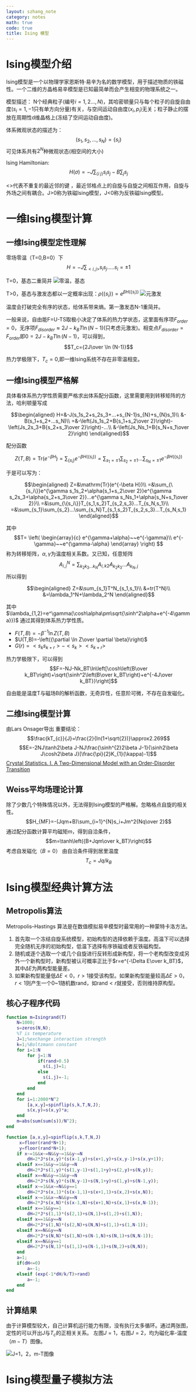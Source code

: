 ```yaml
---
layout: szhang_note
category: notes
math: true
code: true
title: Ising 模型
---
```



# Ising模型介绍
Ising模型是一个以物理学家恩斯特·易辛为名的数学模型，用于描述物质的铁磁性。一个二维的方晶格易辛模型是已知最简单而会产生相变的物理系统之一。

模型描述：
N个经典粒子(编号$i=1,2…,N$)，其哈密顿量只与每个粒子的自旋自由度($s_i=1,-1$只有单方向分量)有关，与空间运动自由度($x_i,p_i$)无关；粒子静止的摆放在周期性d维晶格上(冻结了空间运动自由度)。

体系微观状态的描述为：
$$(s_1,s_2,…,s_N)=\{s_i\}$$
可见体系共有$2^N$种微观状态(相空间的大小)

Ising Hamiltonian:$$H(\sigma)=-J\sum_{\langle i~j\rangle} s_i s_j -B\sum_j s_j$$

<>代表不重复的最近邻的键 ，最近邻格点上的自旋与自旋之间相互作用，自旋与外场之间有耦合。J>0称为铁磁Ising模型，J<0称为反铁磁Ising模型。

# 一维Ising模型计算
## 一维Ising模型定性理解
零场零温（T=0,B=0）下
$$H=-J\sum_{<i,j>}s_is_j.....s_i=\pm1$$





T=0，基态二重简并
![零温，基态][1]


  T>0，基态与激发态都以一定概率出现：$\rho(\{s_i\})=e^{\beta H(\{s_i\})}$
  ![元激发][2]
  
  
  
  
  
  
 
  温度会打破完全有序的状态，给体系带来熵。第一激发态N-1重简并。
  
  一般来说，自由能F=U-TS取极小决定了体系的热力学状态，这里面有序项$F_{order}=0$，无序项$F_{disorder}\approx2J-k_BT\ln(N-1)$(只考虑元激发)。相变点$F_{disorder}=F_{order}$即$0=2J-k_BT\ln(N-1)$，可以得到，
  $$T_c={2J\over \ln (N-1)}$$
  
  热力学极限下，$T_c=0$,即一维Ising系统不存在非零温相变。
  
## 一维Ising模型严格解
具体看体系热力学性质需要严格求出体系配分函数，这里需要用到转移矩阵的方法，哈利顿量写成

$$\begin{aligned}
H=&-J(s_1s_2+s_2s_3+...+s_{N-1}s_{N}+s_{N}s_1)\\
&-B(s_1+s_2+...s_N)\\
=&-\left(Js_1s_2+B{s_1+s_2\over 2}\right)-\left(Js_2s_3+B{s_2+s_3\over 2}\right)-...\\
&-\left(Js_Ns_1+B{s_N+s_1\over 2}\right)
\end{aligned}$$

配分函数

$$Z(T,B)=\mathrm{Tr}(e^{-\beta H})=\sum_{\{s_{i}\}}e^{-\beta H(\{s_i\})}=\sum_{s_1=\pm 1}\sum_{s_2=\pm 1}…\sum_{s_N=\pm 1}e^{-\beta H(\{s_i\})}$$

于是可以写为：

$$\begin{aligned}
Z=&\mathrm{Tr}(e^{-\beta H})\\
=&\sum_{\{s_i\}}e^{\gamma s_1s_2+\alpha{s_1+s_2\over 2}}e^{\gamma s_2s_3+\alpha{s_2+s_3\over 2}}...e^{\gamma s_Ns_1+\alpha{s_N+s_1\over 2}}\\
=&\sum_{\{s_i\}}T_{s_1,s_2}T_{s_2,s_3}...T_{s_N,s_1}\\
=&\sum_{s_1}\sum_{s_2}...\sum_{s_N}T_{s_1,s_2}T_{s_2,s_3}...T_{s_N,s_1}
\end{aligned}$$

其中$$T=
\left(
\begin{array}{c}
e^{\gamma+\alpha}~~e^{-\gamma}\\ 
e^{-\gamma}~~e^{\gamma-\alpha}
\end{array}
\right)
$$称为转移矩阵，$\alpha,\gamma$为温度相关系数。又已知，任意矩阵
$$A^N_{i,j}=\sum_{k_2k_3...k_N}A_{i,k2}A_{k_2k_3}...A_{k_N,j}$$
所以得到

$$\begin{aligned}
Z=&\sum_{s_1}T^N_{s_1,s_1}\\
&=tr(T^N)\\
&=\lambda_1^N+\lambda_2^N
\end{aligned}$$


其中$\lambda_{1,2}=e^\gamma(\cosh\alpha\pm\sqrt{\sinh^2\alpha+e^{-4\gamma}})$
通过其得到体系热力学性质。

 - $F(T,B)=-\beta^{-1}\ln Z(T,B)$
 - $U(T,B)=-\left({\partial \ln Z\over \partial \beta}\right)$ 
 - $G(r)=< s_{k}s_{k+r}> -<s_{k} > < s_{k+r}>$

 热力学极限下，可以得到
 $$F=-NJ-Nk_BT\ln\left[\cosh\left(B\over k_BT\right)+\sqrt{\sinh^2\left(B\over k_BT\right)+e^{-4J\over k_BT}}\right]$$
 
自由能是温度T与磁场B的解析函数，无奇异性，任意阶可微，不存在自发磁化。
 
## 二维Ising模型计算
 
 由Lars Onsager导出
 重要结论：
 $$\frac{kT_{c}}{J}=\frac{2}{ln(1+\sqrt{2})}\approx2.269$$
 $$E=-2NJ\tanh2\beta J-NJ\frac{\sinh^{2}2\beta J-1}{\sinh2\beta J\cosh2\beta J}[\frac{\pi}{2}K_{1}(\kappa)-1]$$
[Crystal Statistics. I. A Two-Dimensional Model with an Order-Disorder Transition][3]




## Weiss平均场理论计算
除了少数几个特殊情况以外，无法得到Ising模型的严格解。忽略格点自旋的相关性。
$$H_{MF}=-(Jqm+B)\sum_{i=1}^{N}s_i+Jm^2{Nq\over 2}$$
通过配分函数计算平均磁矩$m$，得到自洽条件，
$$m=\tanh\left({B+Jqm\over k_BT}\right)$$
考虑自发磁化（$B=0$）
由自洽条件得到居里温度
$$T_c=Jq/k_B$$

# Ising模型经典计算方法

## Metropolis算法
Metropolis–Hastings 算法是在数值模拟易辛模型时最常用的一种蒙特卡洛方法。

 1. 首先取一个冻结自旋系统模型，初始构型的选择依赖于温度。高温下可以选择完全随机无序的初始构型，低温下选择有序铁磁或者反铁磁构型。
 2. 随机或逐个选取一个或几个自旋进行反转形成新构型，将一个老构型改变成另外一个新构型时，新构型被认可概率正比于$r=e^{-\Delta E\over k_BT}$，其中$\Delta E$为两构型能量差。
 3. 如果新构型能量低$\Delta E<0$，$r>1$接受该构型。如果新构型能量较高$\Delta E>0$，$r<1$则产生一个0~1随机数$\mathrm{rand}$，如$\mathrm{rand}<r$就接受，否则维持原构型。
 
## 核心子程序代码

```matlab
function m=Isingrand(T)
    N=1000;
    s=zeros(N,N);
    %T is temperature
    J=1;%exchange interaction strength
    k=1;%Boltzmann constant
    for i=1:N
        for j=1:N
            if(rand>0.5)
              s(i,j)=1;
            else
              s(i,j)=-1;
            end
        end
    end
    for i=1:2000*N^2
        [a,x,y]=spinflip(s,k,T,N,J);
        s(x,y)=s(x,y)*a;
    end
    m=abs(sum(sum(s))/N^2);
end
```
```matlab
function [a,x,y]=spinflip(s,k,T,N,J)
     x=floor(rand*N+1);
     y=floor(rand*N+1);
    if x~=1&&x~=N&&y~=1&&y~=N
        dH=2*J*s(x,y)*(s(x-1,y)+s(x+1,y)+s(x,y-1)+s(x,y+1));
    elseif x==1&&y~=1&&y~=N
        dH=2*J*s(1,y)*(s(1,y-1)+s(1,1+y)+s(2,y)+s(N,y));
    elseif x==N&&y~=1&&y~=N
        dH=2*J*s(N,y)*(s(N,y-1)+s(N,1+y)+s(1,y)+s(N-1,y));
    elseif x~=1&&x~=N&&y==1
        dH=2*J*s(x,1)*(s(x-1,1)+s(x+1,1)+s(x,2)+s(x,N));
    elseif x~=1&&x~=N&&y==N
        dH=2*J*s(x,N)*(s(x-1,N)+s(x+1,N)+s(x,1)+s(x,N-1));
    elseif x==1&&y==1
        dH=2*J*s(1,1)*(s(2,1)+s(N,1)+s(1,2)+s(1,N));
    elseif x==1&&y==N
        dH=2*J*s(1,N)*(s(2,N)+s(N,N)+s(1,1)+s(1,N-1));
    elseif x==N&&y==N
        dH=2*J*s(N,N)*(s(1,N)+s(N-1,N)+s(N,1)+s(N,N-1));
    elseif x==N&&y==1
        dH=2*J*s(N,1)*(s(1,1)+s(N-1,1)+s(N,2)+s(N,N));
    end
    a=1;
    if(dH<=0)
        a=-1;
    elseif (exp(-1*dH/k/T)>rand)
        a=-1;
    end
end
```
## 计算结果
由于计算模型较大，自己计算机运行能力有限，没有执行太多循环。通过两张图，定性的可以开出$J$与$T_c$的正相关关系。
左图$J=1$，右图$J=2$，均为磁化率-温度（$m-T$）图像。


![J=1，2，m-T图像][4]

# Ising模型量子模拟方法







  [1]: http://owqv2do09.bkt.clouddn.com/letdly/170924/aGc11ciAmI.png
  [2]: http://owqv2do09.bkt.clouddn.com/letdly/170924/cJLLIjLGGL.png
  [3]: https://journals.aps.org/pr/abstract/10.1103/PhysRev.65.117
  [4]: http://owqv2do09.bkt.clouddn.com/letdly/170924/jF3D0dCalK.png